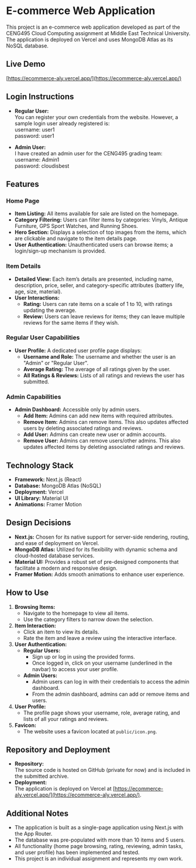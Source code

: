 # E-commerce Web Application

This project is an e-commerce web application developed as part of the CENG495 Cloud Computing assignment at Middle East Technical University. The application is deployed on Vercel and uses MongoDB Atlas as its NoSQL database.

## Live Demo
[https://ecommerce-aly.vercel.app/](https://ecommerce-aly.vercel.app/)

## Login Instructions
- **Regular User:**  
  You can register your own credentials from the website. However, a sample login user already registered is:\
  username: user1\
  password: user1
  
- **Admin User:**  
  I have created an admin user for the CENG495 grading team:\
  username: Admin1\
  password: cloudisbest
## Features

### Home Page
- **Item Listing:** All items available for sale are listed on the homepage.
- **Category Filtering:** Users can filter items by categories: Vinyls, Antique Furniture, GPS Sport Watches, and Running Shoes.
- **Hero Section:** Displays a selection of top images from the items, which are clickable and navigate to the item details page.
- **User Authentication:** Unauthenticated users can browse items; a login/sign-up mechanism is provided.

### Item Details
- **Detailed View:** Each item’s details are presented, including name, description, price, seller, and category-specific attributes (battery life, age, size, material).
- **User Interactions:** 
  - **Rating:** Users can rate items on a scale of 1 to 10, with ratings updating the average.
  - **Review:** Users can leave reviews for items; they can leave multiple reviews for the same items if they wish.

### Regular User Capabilities
- **User Profile:** A dedicated user profile page displays:
  - **Username and Role:** The username and whether the user is an "Admin" or "Regular User".
  - **Average Rating:** The average of all ratings given by the user.
  - **All Ratings & Reviews:** Lists of all ratings and reviews the user has submitted.

### Admin Capabilities
- **Admin Dashboard:** Accessible only by admin users.
  - **Add Item:** Admins can add new items with required attributes.
  - **Remove Item:** Admins can remove items. This also updates affected users by deleting associated ratings and reviews.
  - **Add User:** Admins can create new user or admin accounts.
  - **Remove User:** Admins can remove users/other admins. This also updates affected items by deleting associated ratings and reviews.

## Technology Stack
- **Framework:** Next.js (React)
- **Database:** MongoDB Atlas (NoSQL)
- **Deployment:** Vercel
- **UI Library:** Material UI
- **Animations:** Framer Motion

## Design Decisions
- **Next.js:** Chosen for its native support for server-side rendering, routing, and ease of deployment on Vercel.
- **MongoDB Atlas:** Utilized for its flexibility with dynamic schema and cloud-hosted database services.
- **Material UI:** Provides a robust set of pre-designed components that facilitate a modern and responsive design.
- **Framer Motion:** Adds smooth animations to enhance user experience.

## How to Use
1. **Browsing Items:**  
   - Navigate to the homepage to view all items.
   - Use the category filters to narrow down the selection.
2. **Item Interaction:**  
   - Click an item to view its details.
   - Rate the item and leave a review using the interactive interface.
3. **User Authentication:**  
   - **Regular Users:**  
     - Sign up or log in using the provided forms.
     - Once logged in, click on your username (underlined in the navbar) to access your user profile.
   - **Admin Users:**  
     - Admin users can log in with their credentials to access the admin dashboard.
     - From the admin dashboard, admins can add or remove items and users.
4. **User Profile:**  
   - The profile page shows your username, role, average rating, and lists of all your ratings and reviews.
5. **Favicon:**  
   - The website uses a favicon located at `public/icon.png`.


## Repository and Deployment
- **Repository:**  
  The source code is hosted on GitHub (private for now) and is included in the submitted archive.
- **Deployment:**  
  The application is deployed on Vercel at [https://ecommerce-aly.vercel.app/](https://ecommerce-aly.vercel.app/).

## Additional Notes
- The application is built as a single-page application using Next.js with the App Router.
- The database was pre-populated with more than 10 items and 5 users.
- All functionality (home page browsing, rating, reviewing, admin tasks, and user profile) has been implemented and tested.
- This project is an individual assignment and represents my own work.
